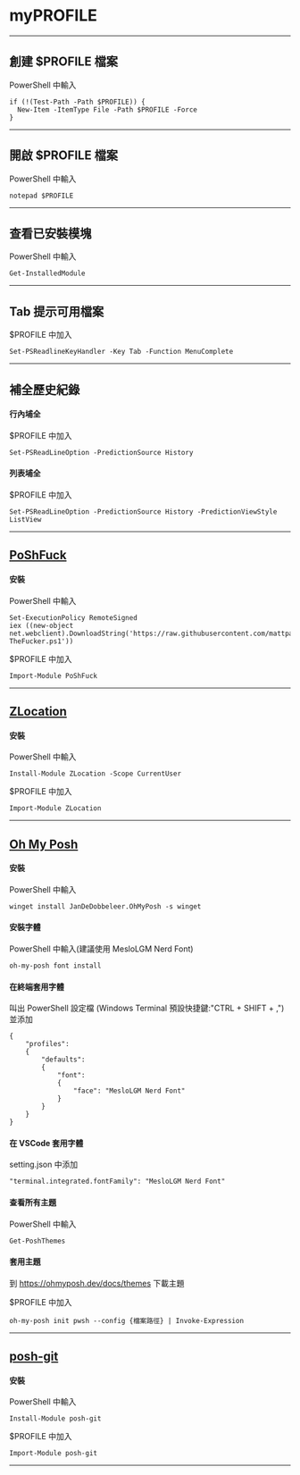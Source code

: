 # myPROFILE

---

## 創建 $PROFILE 檔案

PowerShell 中輸入

```
if (!(Test-Path -Path $PROFILE)) {
  New-Item -ItemType File -Path $PROFILE -Force
}
```

---

## 開啟 $PROFILE 檔案

PowerShell 中輸入

```
notepad $PROFILE
```

---

## 查看已安裝模塊

PowerShell 中輸入

```
Get-InstalledModule
```

---

## Tab 提示可用檔案

$PROFILE 中加入

```
Set-PSReadlineKeyHandler -Key Tab -Function MenuComplete
```

---

## 補全歷史紀錄

#### 行內埔全

$PROFILE 中加入

```
Set-PSReadLineOption -PredictionSource History
```

#### 列表埔全

$PROFILE 中加入

```
Set-PSReadLineOption -PredictionSource History -PredictionViewStyle ListView
```

---

## [PoShFuck](https://github.com/mattparkes/PoShFuck)

#### 安裝

PowerShell 中輸入

```
Set-ExecutionPolicy RemoteSigned
iex ((new-object net.webclient).DownloadString('https://raw.githubusercontent.com/mattparkes/PoShFuck/master/Install-TheFucker.ps1'))
```

$PROFILE 中加入

```
Import-Module PoShFuck
```

---

## [ZLocation](https://github.com/vors/ZLocation)

#### 安裝

PowerShell 中輸入

```
Install-Module ZLocation -Scope CurrentUser
```

$PROFILE 中加入

```
Import-Module ZLocation
```

---

## [Oh My Posh](https://ohmyposh.dev)

#### 安裝

PowerShell 中輸入

```
winget install JanDeDobbeleer.OhMyPosh -s winget
```

#### 安裝字體

PowerShell 中輸入(建議使用 MesloLGM Nerd Font)

```
oh-my-posh font install
```

#### 在終端套用字體

叫出 PowerShell 設定檔 (Windows Terminal 預設快捷鍵:"CTRL + SHIFT + ,") 並添加

```
{
    "profiles":
    {
        "defaults":
        {
            "font":
            {
                "face": "MesloLGM Nerd Font"
            }
        }
    }
}
```

#### 在 VSCode 套用字體

setting.json 中添加

```
"terminal.integrated.fontFamily": "MesloLGM Nerd Font"
```

#### 查看所有主題

PowerShell 中輸入

```
Get-PoshThemes
```

#### 套用主題

到 https://ohmyposh.dev/docs/themes 下載主題

$PROFILE 中加入

```
oh-my-posh init pwsh --config {檔案路徑} | Invoke-Expression
```

---

## [posh-git](https://github.com/dahlbyk/posh-git)

#### 安裝

PowerShell 中輸入

```
Install-Module posh-git
```

$PROFILE 中加入

```
Import-Module posh-git
```

---

